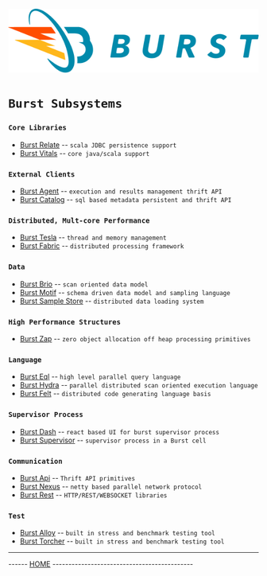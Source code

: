 ![Burst](burst_h.png "") 

# `Burst Subsystems`

### `Core Libraries`
* [Burst Relate](../burst-relate/readme.md)  -- `scala JDBC persistence support`
* [Burst Vitals](../burst-vitals/readme.md)    -- `core java/scala support `

### `External Clients`
* [Burst Agent](../burst-agent/readme.md)  -- `execution and results management thrift API`
* [Burst Catalog](../burst-catalog/readme.md)  -- `sql based metadata persistent and thrift API`

### `Distributed, Mult-core Performance`
* [Burst Tesla](../burst-tesla/readme.md)    -- `thread and memory management`
* [Burst Fabric](../burst-fabric/readme.md)  -- `distributed processing framework`

### `Data`
* [Burst Brio](../burst-brio/readme.md)    -- `scan oriented data model`
* [Burst Motif](../burst-motif/readme.md)    -- `schema driven data model and sampling language`
* [Burst Sample Store](../burst-samplestore/readme.md) -- `distributed data loading system`

### `High Performance Structures`
* [Burst Zap](../burst-zap/readme.md)  -- `zero object allocation off heap processing primitives`

### `Language`
* [Burst Eql](../burst-eql/readme.md)    -- `high level parallel query language`
* [Burst Hydra](../burst-hydra/readme.md)  -- `parallel distributed scan oriented execution language`
* [Burst Felt](../burst-felt/readme.md)  -- `distributed code generating language basis`

### `Supervisor Process`
* [Burst Dash](../burst-dash/readme.md) -- `react based UI for burst supervisor process`
* [Burst Supervisor](../burst-supervisor/readme.md)    -- `supervisor process in a Burst cell`

### `Communication`
* [Burst Api](../burst-api/readme.md)  -- `Thrift API primitives`
* [Burst Nexus](../burst-nexus/readme.md)  -- `netty based parallel network protocol`
* [Burst Rest](../burst-dash/readme.md)  -- `HTTP/REST/WEBSOCKET libraries`

### `Test`
* [Burst Alloy](../burst-alloy/readme.md)  -- `built in stress and benchmark testing tool`
* [Burst Torcher](../burst-torcher/readme.md)  -- `built in stress and benchmark testing tool`

---
------ [HOME](../readme.md) --------------------------------------------
